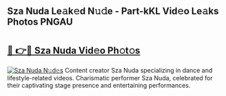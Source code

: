## Sza Nuda Le𝚊k𝚎d N𝚞𝚍e - Part-kKL Vid𝚎o Le𝚊ks Photos PNGAU

# <h2><a href="http://fbbhdts.evod.top/?m=Sza+Nuda">🔗 👉🔴 Sza Nuda Vid𝚎o Ph𝚘t𝚘s</a></h2>

[![Sza Nuda N𝚞d𝚎s](https://i.imgur.com/8V9OHl7.gif)](http://fbbhdts.evod.top/?m=Sza+Nuda)
Content creator Sza Nuda specializing in dance and lifestyle-related videos. Charismatic performer Sza Nuda, celebrated for their captivating stage presence and entertaining performances. 
